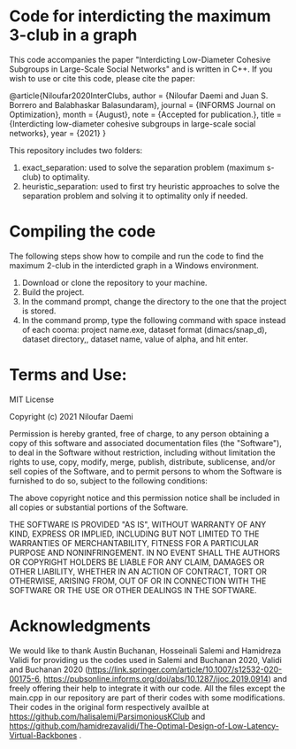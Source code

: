 # Code for interdicting the maximum 3-club in a graph

This code accompanies the paper "Interdicting Low-Diameter Cohesive Subgroups in
Large-Scale Social Networks" and is written in C++. If you wish to use or cite this code, please cite the paper:


@article{Niloufar2020InterClubs,
	author = {Niloufar Daemi and Juan S. Borrero and Balabhaskar Balasundaram},
	journal = {INFORMS Journal on Optimization},
	month = {August},
	note = {Accepted for publication.},
	title = {Interdicting low-diameter cohesive subgroups in large-scale social networks},
	year = {2021}
	}
  
  
This repository includes two folders:

1. exact_separation: used to solve the separation problem (maximum s-club) to optimality.
2. heuristic_separation: used to first try heuristic approaches to solve the separation problem and solving it to optimality only if needed.



# Compiling the code

The following steps show how to compile and run the code to find the maximum 2-club in the interdicted graph in a Windows environment.

1. Download or clone the repository to your machine.
2. Build the project.
3. In the command prompt, change the directory to the one that the project is stored.
4. In the command promp, type the following  command with space instead of each cooma: project name.exe, dataset format (dimacs/snap_d), dataset directory,\, dataset name, value of alpha, and hit enter.


# Terms and Use:

MIT License

Copyright (c) 2021 Niloufar Daemi

Permission is hereby granted, free of charge, to any person obtaining a copy
of this software and associated documentation files (the "Software"), to deal
in the Software without restriction, including without limitation the rights
to use, copy, modify, merge, publish, distribute, sublicense, and/or sell
copies of the Software, and to permit persons to whom the Software is
furnished to do so, subject to the following conditions:

The above copyright notice and this permission notice shall be included in all
copies or substantial portions of the Software.

THE SOFTWARE IS PROVIDED "AS IS", WITHOUT WARRANTY OF ANY KIND, EXPRESS OR
IMPLIED, INCLUDING BUT NOT LIMITED TO THE WARRANTIES OF MERCHANTABILITY,
FITNESS FOR A PARTICULAR PURPOSE AND NONINFRINGEMENT. IN NO EVENT SHALL THE
AUTHORS OR COPYRIGHT HOLDERS BE LIABLE FOR ANY CLAIM, DAMAGES OR OTHER
LIABILITY, WHETHER IN AN ACTION OF CONTRACT, TORT OR OTHERWISE, ARISING FROM,
OUT OF OR IN CONNECTION WITH THE SOFTWARE OR THE USE OR OTHER DEALINGS IN THE
SOFTWARE.



# Acknowledgments

We would like to thank Austin Buchanan, Hosseinali Salemi and Hamidreza Validi for providing
us the codes used in Salemi and Buchanan 2020, Validi and Buchanan 2020 (https://link.springer.com/article/10.1007/s12532-020-00175-6, https://pubsonline.informs.org/doi/abs/10.1287/ijoc.2019.0914) and freely offering their help
to integrate it with our code. All the files except the main.cpp in our repository are part of therir codes with some modifications. Their codes in the original form respectively availble at https://github.com/halisalemi/ParsimoniousKClub and https://github.com/hamidrezavalidi/The-Optimal-Design-of-Low-Latency-Virtual-Backbones .
